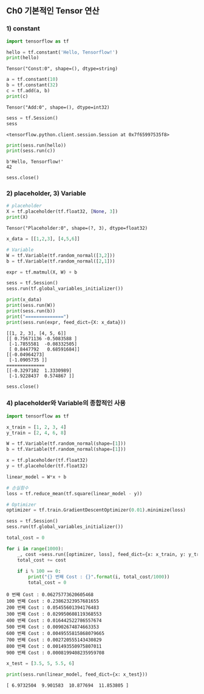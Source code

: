 ## Ch0 기본적인 Tensor 연산

### 1) constant


```python
import tensorflow as tf
```


```python
hello = tf.constant('Hello, Tensorflow!')
print(hello)
```

    Tensor("Const:0", shape=(), dtype=string)



```python
a = tf.constant(10)
b = tf.constant(32)
c = tf.add(a, b)
print(c)
```

    Tensor("Add:0", shape=(), dtype=int32)



```python
sess = tf.Session()
sess
```




    <tensorflow.python.client.session.Session at 0x7f65997535f8>




```python
print(sess.run(hello))
print(sess.run(c))
```

    b'Hello, Tensorflow!'
    42



```python
sess.close()
```

### 2) placeholder, 3) Variable


```python
# placeholder
X = tf.placeholder(tf.float32, [None, 3])
print(X)
```

    Tensor("Placeholder:0", shape=(?, 3), dtype=float32)



```python
x_data = [[1,2,3], [4,5,6]]

# Variable
W = tf.Variable(tf.random_normal([3,2]))
b = tf.Variable(tf.random_normal([2,1]))

expr = tf.matmul(X, W) + b
```


```python
sess = tf.Session()
sess.run(tf.global_variables_initializer())
```


```python
print(x_data)
print(sess.run(W))
print(sess.run(b))
print("==============")
print(sess.run(expr, feed_dict={X: x_data}))
```

    [[1, 2, 3], [4, 5, 6]]
    [[ 0.75671136 -0.5083588 ]
     [-1.7855581  -0.08332505]
     [ 0.8447792   0.68591684]]
    [[-0.04964273]
     [-1.0905735 ]]
    ==============
    [[-0.3297102  1.3330989]
     [-1.9228437  0.574867 ]]



```python
sess.close()
```

### 4) placeholder와 Variable의 종합적인 사용


```python
import tensorflow as tf
```


```python
x_train = [1, 2, 3, 4]
y_train = [2, 4, 6, 8]
```


```python
W = tf.Variable(tf.random_normal(shape=[1]))
b = tf.Variable(tf.random_normal(shape=[1]))

x = tf.placeholder(tf.float32)
y = tf.placeholder(tf.float32)

linear_model = W*x + b

# 손실함수
loss = tf.reduce_mean(tf.square(linear_model - y))

# Optimizer
optimizer = tf.train.GradientDescentOptimizer(0.01).minimize(loss)
```


```python
sess = tf.Session()
sess.run(tf.global_variables_initializer())

total_cost = 0

for i in range(1000):
    _, cost =sess.run([optimizer, loss], feed_dict={x: x_train, y: y_train})
    total_cost += cost
    
    if i % 100 == 0:
        print("{} 번째 Cost : {}".format(i, total_cost/1000))
        total_cost = 0
```

    0 번째 Cost : 0.06275773620605468
    100 번째 Cost : 0.23862323957681655
    200 번째 Cost : 0.05455601394176483
    300 번째 Cost : 0.029950608119368553
    400 번째 Cost : 0.016442522786557674
    500 번째 Cost : 0.00902674874663353
    600 번째 Cost : 0.0049555815868079665
    700 번째 Cost : 0.002720555143430829
    800 번째 Cost : 0.001493550975807011
    900 번째 Cost : 0.0008199408235959708



```python
x_test = [3.5, 5, 5.5, 6]

print(sess.run(linear_model, feed_dict={x: x_test}))
```

    [ 6.9732504  9.901583  10.877694  11.853805 ]

